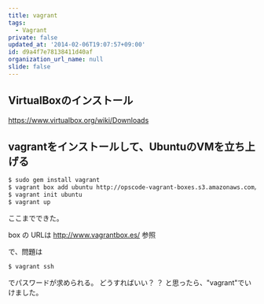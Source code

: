 ```yaml
---
title: vagrant
tags:
  - Vagrant
private: false
updated_at: '2014-02-06T19:07:57+09:00'
id: d9a4f7e78138411d40af
organization_url_name: null
slide: false
---
```

## VirtualBoxのインストール
https://www.virtualbox.org/wiki/Downloads

## vagrantをインストールして、UbuntuのVMを立ち上げる
```bash
$ sudo gem install vagrant
$ vagrant box add ubuntu http://opscode-vagrant-boxes.s3.amazonaws.com/ubuntu10.04-gems.box
$ vagrant init ubuntu
$ vagrant up
```
ここまでできた。

box の URLは http://www.vagrantbox.es/ 参照

で、問題は

```bash
$ vagrant ssh
```

でパスワードが求められる。
どうすればいい？ ？
と思ったら、"vagrant"でいけました。
